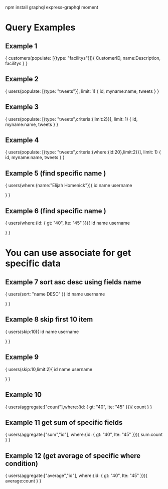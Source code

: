 npm install graphql express-graphql moment

# Query Examples

## Example 1

{
    customers(populate: [{type: "facilitys"}]){
        CustomerID,
        name:Description,
        facilitys
    }
}


## Example 2

{
    users(populate: [{type: "tweets"}], limit: 1)
    {
        id,
        myname:name,
        tweets
    }
}

## Example 3 
{
    users(populate: [{type: "tweets",criteria:{limit:2}}], limit: 1)
    {
        id,
        myname:name,
        tweets
    }
}

## Example 4
{
    users(populate: [{type: "tweets",criteria:{where:{id:20},limit:2}}], limit: 1)
    {
        id,
        myname:name,
        tweets
    }
}

## Example 5 (find specific name )
{
  users(where:{name:"Elijah Homenick"}){
    id
    name
    username
    
  }
}



## Example 6 (find specific name )
{
  users(where:{id: { gt: "40", lte: "45" }}){
    id
    name
    username
    
  }
}
# You can use associate for get specific data 


## Example 7 sort asc desc using fields name
{
  users(sort: "name DESC" ){
    id
    name
    username
    
  }
}

## Example 8 skip first 10 item
{
  users(skip:10){
    id
    name
    username
    
  }
}

## Example 9
{
  users(skip:10,limit:2){
    id
    name
    username
    
  }
}

## Example 10
{
  users(aggregate:["count"],where:{id: { gt: "40", lte: "45" }}){
    count
  }
}

## Example 11 get sum of specific fields
{
  users(aggregate:["sum","id"], where:{id: { gt: "40", lte: "45" }}){
   sum:count
  }
}

## Example 12 (get average of specific where condition)
{
  users(aggregate:["average","id"], where:{id: { gt: "40", lte: "45" }}){
   average:count
  }
}